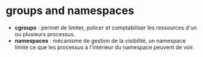 # groups and namespaces

* **cgroups** : permet de limiter, policer et comptabiliser les ressources d'un ou plusieurs processus.
* **namespaces** : mécanisme de gestion de la visibilité, un namespace limite ce que les processus à l'intérieur du namespace peuvent de voir.
